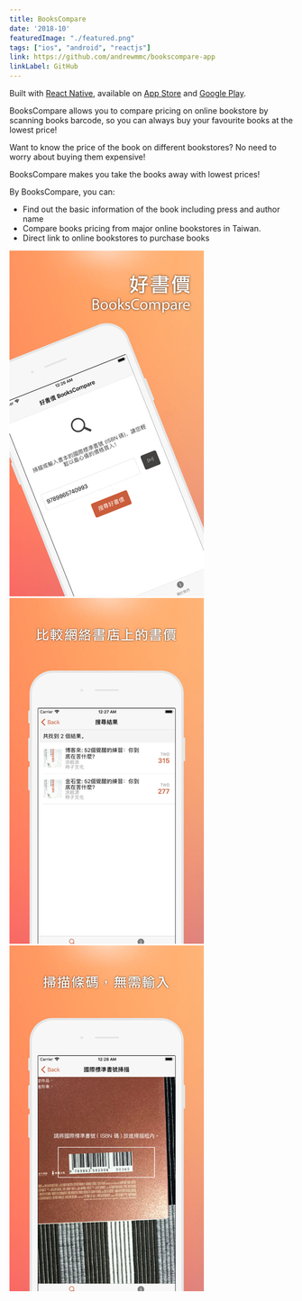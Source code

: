 ```yaml
---
title: BooksCompare
date: '2018-10'
featuredImage: "./featured.png"
tags: ["ios", "android", "reactjs"]
link: https://github.com/andrewmmc/bookscompare-app
linkLabel: GitHub
---
```


Built with [React Native](https://facebook.github.io/react-native/), available on [App Store](http://bit.ly/bookscompare) and [Google Play](http://bit.ly/bookscompare-android).

BooksCompare allows you to compare pricing on online bookstore by scanning books barcode, so you can always buy your favourite books at the lowest price!

Want to know the price of the book on different bookstores? No need to worry about buying them expensive!

BooksCompare makes you take the books away with lowest prices!

By BooksCompare, you can:
* Find out the basic information of the book including press and author name
* Compare books pricing from major online bookstores in Taiwan.
* Direct link to online bookstores to purchase books

![](./capture1.jpg)
![](./capture2.jpg)
![](./capture3.jpg)
